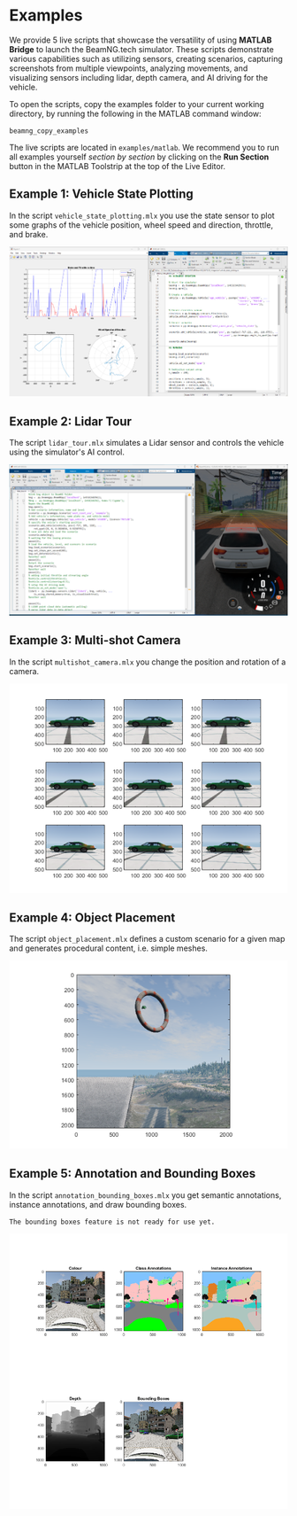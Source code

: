 # Examples

We provide 5 live scripts that showcase the versatility of using **MATLAB Bridge** to launch the BeamNG.tech simulator. These scripts demonstrate various capabilities such as utilizing sensors, creating scenarios, capturing screenshots from multiple viewpoints, analyzing movements, and visualizing sensors including lidar, depth camera, and AI driving for the vehicle.

To open the scripts, copy the examples folder to your current working directory, by running the following in the MATLAB command window:

```
beamng_copy_examples
```

The live scripts are located in `examples/matlab`. We recommend you to run all examples yourself *section by section* by clicking on the **Run Section** button in the MATLAB Toolstrip at the top of the Live Editor.

## Example 1: Vehicle State Plotting

In the script `vehicle_state_plotting.mlx` you use the state sensor to plot some graphs of the vehicle position, wheel speed and direction, throttle, and brake. 

![Vehicle state plotting](../media/vehicle_state_ploting.png)
    
## Example 2:  Lidar Tour

The script `lidar_tour.mlx` simulates a Lidar sensor and controls the vehicle using the simulator's AI control.

![Lidar sensor and AI control mode](../media/lidar_tour.png)

## Example 3:  Multi-shot Camera

In the script `multishot_camera.mlx` you change the position and rotation of a camera.

![Multi-shot Camera](../media/multi_shots_1.png)

## Example 4:  Object Placement

The script `object_placement.mlx` defines a custom scenario for a given map and generates procedural content, i.e. simple meshes.

![Object Placement](../media/object_placment_0.png)

## Example 5:  Annotation and Bounding Boxes


In the script `annotation_bounding_boxes.mlx` you get semantic annotations, instance annotations, and draw bounding boxes.

```{note}
The bounding boxes feature is not ready for use yet.
```

![Annotation and Bounding Boxes](../media/annotation_bounding_boxes.png)
